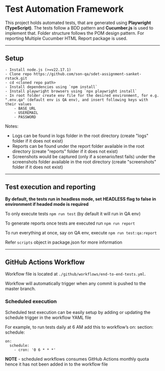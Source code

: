 # Test Automation Framework

This project holds automated tests, that are generated using **Playwright (TypeScript)**. The tests follow a BDD pattern and **Cucumber.js** is used to implement that.
Folder structure follows the POM design pattern. For reporting Multiple Cucumber HTML Report package is used.

---

## Setup
    - Install node.js (>=v22.17.1)
    - Clone repo https://github.com/son-qa/sdet-assignment-sanket-rstack.git
    - cd <cloned repo path>
    - Install dependencies using `npm install`
    - Install playwright browsers using `npx playwright install`
    - In root folder create env file for the desired environment, for e.g. ".env.qa" (default env is QA env), and insert following keys with their values
        - BASE_URL
        - USEREMAIL
        - PASSWORD
    
Notes:
- Logs can be found in logs folder in the root directory (create "logs" folder if it does not exist)
- Reports can be found under the report folder available in the root directory (create "reports" folder if it does not exist)
- Screenshots would be captured (only if a scenario/test fails) under the screenshots folder available in the root directory (create "screenshots" folder if it does not exist)

---
## Test execution and reporting

**By default, the tests run in headless mode, set HEADLESS flag to false in environment if headed mode is required**

To only execute tests `npm run test` (by default it will run in QA env)

To generate reports once tests are executed run `npm run report`

To run everything at once, say on QA env, execute `npm run test:qa:report`

Refer `scripts` object in package.json for more information

---
## GitHub Actions Workflow

Workflow file is located at `./github/workflows/end-to-end-tests.yml`.

Workflow will automatically trigger when any commit is pushed to the master branch.

### Scheduled execution
Scheduled test execution can be easily setup by adding or updating the schedule trigger in the workflow YAML file

For example, to run tests daily at 6 AM add this to workflow’s on: section:
schedule:
```
on:
  schedule:
    - cron: '0 6 * * *'
```

**NOTE** - scheduled workflows consumes GitHub Actions monthly quota hence it has not been added in to the workflow file
